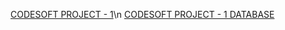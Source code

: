 [CODESOFT PROJECT - 1](https://github.com/parikshit0007/CODSOFT/blob/main/CODSOFT%20%5B%20Project-1%20-%20TITANIC%20SURVIVAL%20PREDICTION%5D%20(1).ipynb)\n
[CODESOFT PROJECT - 1 DATABASE](https://github.com/parikshit0007/CODSOFT/blob/main/tested.csv)
